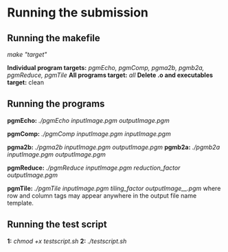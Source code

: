 # Running the submission

## Running the makefile

*make "target"*

**Individual program targets:** *pgmEcho, pgmComp, pgma2b, pgmb2a, pgmReduce, pgmTile*
**All programs target:** *all*
**Delete .o and executables target:** clean


## Running the programs

**pgmEcho:** *./pgmEcho inputImage.pgm outputImage.pgm*

**pgmComp:** *./pgmComp inputImage.pgm inputImage.pgm*

**pgma2b:** *./pgma2b inputImage.pgm outputImage.pgm*
**pgmb2a:** *./pgmb2a inputImage.pgm outputImage.pgm*

**pgmReduce:** *./pgmReduce inputImage.pgm reduction_factor outputImage.pgm*

**pgmTile:** *./pgmTile inputImage.pgm tiling_factor outputImage_<row>_<column>.pgm* where row and column tags may appear anywhere in the output file name template.


## Running the test script

**1:** *chmod +x testscript.sh*
**2:** *./testscript.sh*
